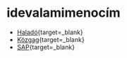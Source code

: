 # idevalamimenocím

- [Haladó](https://unidebhu-my.sharepoint.com/:f:/g/personal/ben_komjathy_mailbox_unideb_hu/Eqw-XOioIYVLuLXFl55eJHIBaibPDtF5JNGCP4dxZbGHYA?e=eJicW9 "Click to open"){target=_blank}
- [Közgag](https://unidebhu-my.sharepoint.com/:f:/g/personal/ben_komjathy_mailbox_unideb_hu/EroWu96dbolCipyJzhVNbL4BLfY0J1icaIKSvBSgU-8uJQ?e=1xyIjG "Click to open"){target=_blank}
- [SAP](https://unidebhu-my.sharepoint.com/:f:/g/personal/ben_komjathy_mailbox_unideb_hu/EtA7bEj8o6lHuyP3xRsA8bsBH7Kw6NxVfMqOZl9aDhfncA?e=axlsuD "Click to open"){target=_blank}